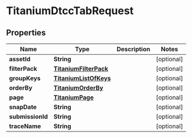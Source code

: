 

# TitaniumDtccTabRequest


## Properties

| Name | Type | Description | Notes |
|------------ | ------------- | ------------- | -------------|
|**assetId** | **String** |  |  [optional] |
|**filterPack** | [**TitaniumFilterPack**](TitaniumFilterPack.md) |  |  [optional] |
|**groupKeys** | [**TitaniumListOfKeys**](TitaniumListOfKeys.md) |  |  [optional] |
|**orderBy** | [**TitaniumOrderBy**](TitaniumOrderBy.md) |  |  [optional] |
|**page** | [**TitaniumPage**](TitaniumPage.md) |  |  [optional] |
|**snapDate** | **String** |  |  [optional] |
|**submissionId** | **String** |  |  [optional] |
|**traceName** | **String** |  |  [optional] |



